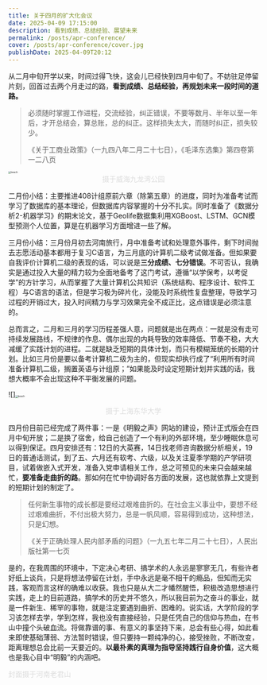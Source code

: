 ```yaml
---
title: 关于四月的扩大化会议
date: 2025-04-09 17:15:00
description: 看到成绩、总结经验、展望未来
permalink: /posts/apr-conference/
cover: /posts/apr-conference/cover.jpg
publishDate: 2025-04-09T20:12
---
```

从二月中旬开学以来，时间过得飞快，这会儿已经快到四月中旬了。不妨驻足停留片刻，回首过去两个月走过的路，**看到成绩、总结经验，再规划未来一段时间的道路。**

> 必须随时掌握工作进程，交流经验，纠正错误，不要等数月、半年以至一年后，才开总结会，算总账，总的纠正。这样损失太大，而随时纠正，损失较少。
>
> 《关于工商业政策》（一九四八年二月二十七日），《毛泽东选集》第四卷第一二八页

<img src="/assets/images/微信图片_20250409170043.jpg" alt="beach" style="zoom:33%;" />

<center><font color= #DCDCDC>摄于威海九龙湾公园</font></center>

二月份小结：主要推进408计组原前六章（除第五章）的进度，同时为准备考试而学习了数据库的基本理论，但数据库内容掌握的十分不扎实。同时准备了《数据分析2-机器学习》的期末论文，基于Geolife数据集利用XGBoost、LSTM、GCN模型预测个人位置，算是在机器学习方面增进一些了解。

三月份小结：三月份月初去河南旅行，月中准备考试和处理意外事件，剩下时间抛去志愿活动基本都用于复习C语言，为三月底的计算机二级考试做准备。但如果要自我评价计算机二级的表现的话，可以说是**三分成绩、七分错误**。不可否认，我确实是通过投入大量的精力较为全面地备考了这门考试，遵循“以学保考，以考促学”的方针学习，从而掌握了大量计算机公共知识（系统结构、程序设计、软件工程）与C语言的语法，但是学习极为碎片化，没能及时系统性复盘整理，导致学习过程的开销过大，投入时间精力与学习效果完全不成正比，这点错误是必须注意的。

总而言之，二月和三月的学习历程差强人意，问题就是出在两点：一就是没有走可持续发展路线，不规律的作息、偶尔出现的内耗导致的效率降低、节奏不稳，大大减缓了实践计划的进程。二就是缺乏短期的具体计划，而只有模糊笼统的长期的计划。比如三月份是要以备考计算机二级为主的，但现实却执行成了“利用所有时间准备计算机二级，搁置英语与计组原；”如果能及时设定短期计划并实践的话，我想大概率不会出现这种不平衡发展的问题。

![]<img src="/assets/images/微信图片_20250409170139.jpg" alt="beach" style="zoom:33%;" />

<center><font color= #DCDCDC>摄于上海东华大学</font></center>

四月份目前已经完成了两件事：一是《明毅之声》网站的建设，预计正式版会在四月中旬开放；二是换了宿舍，给自己创造了一个有利的外部环境，至少睡眠休息可以得到保证。四月安排还有：12日的大英赛，14日找老师咨询数据分析相关，19日的普通话测试，到了五、六月还有软考、六级，以及关注夏季学期的产学研项目，试着做嵌入式开发，准备入党申请相关工作，总之可预见的未来只会越来越忙，**要准备走曲折的路**。那如何在忙中协调好各方面的发展，这也就依靠上文提到的短期计划的制定了。

> 任何新生事物的成长都是要经过艰难曲折的。在社会主义事业中，要想不经过艰难曲折，不付出极大努力，总是一帆风顺，容易得到成功，这种想法，只是幻想。
>
> 《关于正确处理人民内部矛盾的问题》（一九五七年二月二十七日），人民出版社第一七页

是的，在我周围的环境中，下定决心考研、搞学术的人永远是寥寥无几，有些许者好纸上谈兵，只是将想法停留在计划，手中永远是毫不相干的瘾品，但知而无实践，客观而言这样的确难以收获。我也只是从大二才幡然醒悟，积极改造思想进行实践，走上的目前道路，搞学术的历史并不悠久，所以我目前为之奋斗的事业，就是一件新生、稀罕的事物，就是注定要遇到曲折、困难的。说实话，大学阶段的学习该怎样去学，学到怎样，我也没有直接经验，只是任凭自己的信仰与热血，在书山中撞个头破血流。将做靠谱的事、有意义的事坚持下来，总会有些心得，如此看来即使基础薄弱、方法暂时错误，但只要持一颗纯净的心，接受挫败，不断改变，距离理想总会比前一天要近的。**以最朴素的真理为指导坚持践行自身价值**，这大概也是我心目中“明毅”的内涵吧。

<font color= #DCDCDC>封面摄于河南老君山</font>
